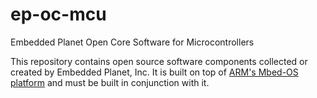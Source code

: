 # ep-oc-mcu
Embedded Planet Open Core Software for Microcontrollers

This repository contains open source software components collected or created by Embedded Planet, Inc. It is built on top of [ARM's Mbed-OS platform](https://github.com/ARMmbed/mbed-os) and must be built in conjunction with it.


